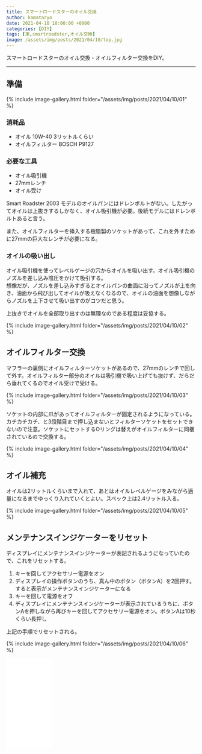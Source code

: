 ```yaml
---
title: スマートロードスターのオイル交換
author: kamataryo
date: 2021-04-10 10:00:00 +0900
categories: [DIY]
tags: [車,smartroadster,オイル交換]
image: /assets/img/posts/2021/04/10/top.jpg
---
```


スマートロードスターのオイル交換・オイルフィルター交換をDIY。

---

## 準備

{% include image-gallery.html folder="/assets/img/posts/2021/04/10/01" %}

### 消耗品

- オイル 10W-40 3リットルくらい
- オイルフィルター BOSCH P9127

### 必要な工具

- オイル吸引機
- 27mmレンチ
- オイル受け

Smart Roadster 2003 モデルのオイルパンにはドレンボルトがない。したがってオイルは上抜きするしかなく、オイル吸引機が必要。後続モデルにはドレンボルトあると言う。  

また、オイルフィルターを挿入する樹脂製のソケットがあって、これを外すために27mmの巨大なレンチが必要になる。

### オイルの吸い出し

オイル吸引機を使ってレベルゲージの穴からオイルを吸い出す。オイル吸引機のノズルを差し込み陰圧をかけて吸引する。  
想像だが、ノズルを差し込みすぎるとオイルパンの曲面に沿ってノズルが上を向き、油面から飛び出してオイルが吸えなくなるので、オイルの油面を想像しながらノズルを上下させて吸い出すのがコツだと思う。

上抜きでオイルを全部取り出すのは無理なのである程度は妥協する。

{% include image-gallery.html folder="/assets/img/posts/2021/04/10/02" %}

## オイルフィルター交換

マフラーの裏側にオイルフィルターソケットがあるので、27mmのレンチで回して外す。オイルフィルター部分のオイルは吸引機で吸い上げても抜けず、だらだら垂れてくるのでオイル受けで受ける。

{% include image-gallery.html folder="/assets/img/posts/2021/04/10/03" %}

ソケットの内部に爪があってオイルフィルターが固定されるようになっている。カチカチカチ、と3段階目まで押し込まないとフィルターソケットをセットできないので注意。ソケットにセットするOリングは替えがオイルフィルターに同梱されているので交換する。

{% include image-gallery.html folder="/assets/img/posts/2021/04/10/04" %}

## オイル補充

オイルは2リットルくらいまで入れて、あとはオイルレベルゲージをみながら適量になるまでゆっくり入れていくとよい。スペック上は2.4リットル入る。

{% include image-gallery.html folder="/assets/img/posts/2021/04/10/05" %}

## メンテナンスインジケーターをリセット

ディスプレイにメンテナンスインジケーターが表記されるようになっていたので、これをリセットする。

1. キーを回してアクセサリー電源をオン
2. ディスプレイの操作ボタンのうち、真ん中のボタン（ボタンA）を2回押す。すると表示がメンテナンスインジケーターになる
3. キーを回して電源をオフ
4. ディスプレイにメンテナンスインジケーターが表示されているうちに、ボタンAを押しながら再びキーを回してアクセサリー電源をオン。ボタンAは10秒くらい長押し

上記の手順でリセットされる。

{% include image-gallery.html folder="/assets/img/posts/2021/04/10/06" %}

<iframe style="width:120px;height:240px;" marginwidth="0" marginheight="0" scrolling="no" frameborder="0" src="//rcm-fe.amazon-adsystem.com/e/cm?lt1=_blank&bc1=000000&IS2=1&bg1=FFFFFF&fc1=000000&lc1=0000FF&t=kamataryo09-22&language=ja_JP&o=9&p=8&l=as4&m=amazon&f=ifr&ref=as_ss_li_til&asins=B012FTMOO8&linkId=5c58f6d059a2fd4fa7fe3e84bd94409d"></iframe>